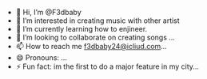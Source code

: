 - 👋 Hi, I’m @F3dbaby
- 👀 I’m interested in creating music with other artist
- 🌱 I’m currently learning how to enjineer.
- 💞️ I’m looking to collaborate on creating songs ...
- 📫 How to reach me f3dbaby24@icliud.com...
- 😄 Pronouns: ...
- ⚡ Fun fact: im the first to do a major feature in my city...

<!---
F3dbaby/F3dbaby is a ✨ special ✨ repository because its `README.md` (this file) appears on your GitHub profile.
You can click the Preview link to take a look at your changes.
--->
